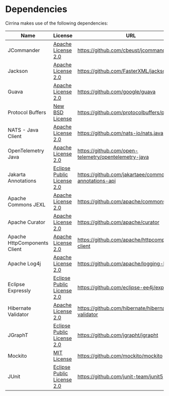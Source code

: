 # Dependencies

Cirrina makes use of the following dependencies:

| **Name**                     | **License**                                                                                                    | **URL**                                              |
|------------------------------|----------------------------------------------------------------------------------------------------------------|------------------------------------------------------|
| JCommander                   | [Apache License 2.0](https://github.com/cbeust/jcommander?tab=Apache-2.0-1-ov-file#readme)                     | https://github.com/cbeust/jcommander                 |
| Jackson                      | [Apache License 2.0](https://github.com/FasterXML/jackson-core/wiki)                                           | https://github.com/FasterXML/jackson                 |
| Guava                        | [Apache License 2.0](https://github.com/google/guava?tab=Apache-2.0-1-ov-file#readme)                          | https://github.com/google/guava                      |
| Protocol Buffers             | [New BSD License](https://github.com/protocolbuffers/protobuf/blob/main/LICENSE)                               | https://github.com/protocolbuffers/protobuf          |
| NATS - Java Client           | [Apache License 2.0](https://github.com/nats-io/nats.java?tab=Apache-2.0-1-ov-file#readme)                     | https://github.com/nats-io/nats.java                 |
| OpenTelemetry Java           | [Apache License 2.0](https://github.com/open-telemetry/opentelemetry-java?tab=Apache-2.0-1-ov-file#readme)     | https://github.com/open-telemetry/opentelemetry-java |
| Jakarta Annotations          | [Eclipse Public License 2.0](https://github.com/jakartaee/common-annotations-api?tab=License-1-ov-file#readme) | https://github.com/jakartaee/common-annotations-api  |
| Apache Commons JEXL          | [Apache License 2.0](https://github.com/apache/commons-jexl/blob/master/LICENSE.txt)                           | https://github.com/apache/commons-jexl               |
| Apache Curator               | [Apache License 2.0](https://github.com/apache/curator?tab=Apache-2.0-1-ov-file#readme)                        | https://github.com/apache/curator                    |
| Apache HttpComponents Client | [Apache License 2.0](https://github.com/apache/httpcomponents-client?tab=Apache-2.0-1-ov-file#readme)          | https://github.com/apache/httpcomponents-client      |
| Apache Log4j                 | [Apache License 2.0](https://github.com/apache/logging-log4j2?tab=Apache-2.0-1-ov-file#readme)                 | https://github.com/apache/logging-log4j2             |
| Eclipse Expressly            | [Eclipse Public License 2.0](https://github.com/eclipse-ee4j/expressly?tab=License-1-ov-file#readme)           | https://github.com/eclipse-ee4j/expressly            |
| Hibernate Validator          | [Apache License 2.0](https://github.com/hibernate/hibernate-validator?tab=Apache-2.0-1-ov-file#readme)         | https://github.com/hibernate/hibernate-validator     |
| JGraphT                      | [Eclipse Public License 2.0](https://github.com/jgrapht/jgrapht/blob/master/license-EPL.txt)                   | https://github.com/jgrapht/jgrapht                   |
| Mockito                      | [MIT License](https://github.com/mockito/mockito?tab=MIT-1-ov-file#readme)                                     | https://github.com/mockito/mockito                   |
| JUnit                        | [Eclipse Public License 2.0](https://github.com/junit-team/junit5?tab=License-1-ov-file#readme)                | https://github.com/junit-team/junit5                 |